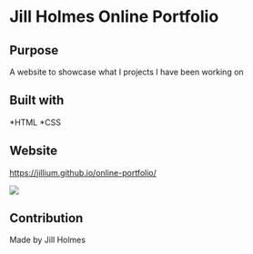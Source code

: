 # Jill Holmes Online Portfolio

## Purpose
A website to showcase what I projects I have been working on

## Built with
*HTML
*CSS


## Website
https://jillium.github.io/online-portfolio/

<img src="./assets/screen-shot.png">

## Contribution
Made by Jill Holmes

